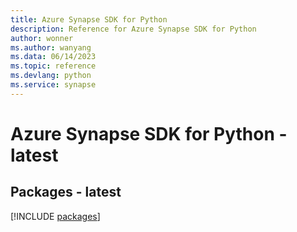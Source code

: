 ```yaml
---
title: Azure Synapse SDK for Python
description: Reference for Azure Synapse SDK for Python
author: wonner
ms.author: wanyang
ms.data: 06/14/2023
ms.topic: reference
ms.devlang: python
ms.service: synapse
---
```

# Azure Synapse SDK for Python - latest
## Packages - latest
[!INCLUDE [packages](synapse-index.md)]